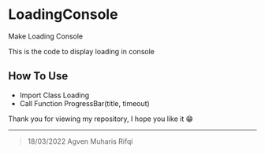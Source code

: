 # LoadingConsole
Make Loading Console

This is the code to display loading in console

## How To Use

- Import Class Loading
- Call Function ProgressBar(title, timeout)

Thank you for viewing my repository, I hope you like it 😁

-------------------------------------------------------

> 18/03/2022 Agven Muharis Rifqi
